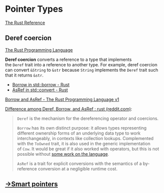 # Pointer Types
[The Rust Reference](https://doc.rust-lang.org/reference/types/pointer.html)

## Deref coercion
[The Rust Programming Language](https://doc.rust-lang.org/book/ch15-02-deref.html)

**Deref coercion** converts a reference to a type that implements the `Deref` trait into a reference to another type. For example, deref coercion can convert `&String` to `&str` because `String` implements the `Deref` trait such that it returns `&str`.

- [Borrow in std::borrow - Rust](https://doc.rust-lang.org/std/borrow/trait.Borrow.html)
- [AsRef in std::convert - Rust](https://doc.rust-lang.org/std/convert/trait.AsRef.html)

[Borrow and AsRef - The Rust Programming Language v1](https://web.mit.edu/rust-lang_v1.25/arch/amd64_ubuntu1404/share/doc/rust/html/book/first-edition/borrow-and-asref.html)

[Difference among Deref, Borrow, and AsRef : rust (reddit.com)](https://www.reddit.com/r/rust/comments/ex50zg/difference_among_deref_borrow_and_asref/):
> `Deref` is the mechanism for the dereferencing operator and coercions.
> 
> `Borrow` has its own distinct purpose: it allows types representing different ownership forms of an underlying data type to work interchangeably, in contexts like collection lookups. Complemented with the `ToOwned` trait, it is also used in the generic implementation of `Cow`. It would be great if it also worked with operators, but this is not possible without [some work on the language](https://github.com/rust-lang/rfcs/pull/2578).
> 
> `AsRef` is a trait for explicit conversions with the semantics of a by-reference conversion at a negligible runtime cost.

## [→Smart pointers](../../../Libraries/Smart%20Pointers.md)
